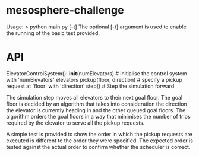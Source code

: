 # mesosphere-challenge

Usage: > python main.py [-t]
The optional [-t] argument is used to enable the running of the basic test provided.

API
=======

ElevatorControlSystem():
	__init__(numElevators) # initialise the control system with 'numElevators' elevators
	pickup(floor, direction) # specify a pickup request at 'floor' with 'direction'
	step() # Step the simulation forward
	
	
The simulation step moves all elevators to their next goal floor. The goal floor is decided by
an algorithm that takes into consideration the direction the elevator is currently heading in 
and the other queued goal floors. 
The algorithm orders the goal floors in a way that minimises the number of trips required by 
the elevator to serve all the pickup requests.

A simple test is provided to show the order in which the pickup requests are executed is different
to the order they were specified. The expected order is tested against the actual order to confirm
whether the scheduler is correct.


